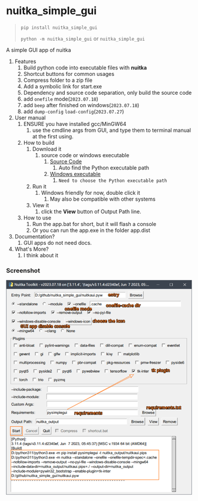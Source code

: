# nuitka_simple_gui

> `pip install nuitka_simple_gui`
> 
> `python -m nuitka_simple_gui` or `nuitka_simple_gui`

A simple GUI app of nuitka

1. Features
   1. Build python code into executable files with **nuitka**
   2. Shortcut buttons for common usages
   3. Compress folder to a zip file
   4. Add a symbolic link for start.exe
   5. Dependency and source code separation, only build the source code
   6. add `onefile` mode(`2023.07.18`)
   7. add `beep` after finished on windows(`2023.07.18`)
   7. add `dump-config` `load-config`(`2023.07.27`)
2. User manual
   1. ENSURE you have installed gcc/MinGW64
      1. use the cmdline args from GUI, and type them to terminal manual at the first using.
   2. How to build
      1. Download it
         1. source code or windows executable
            1. [Source Code](https://github.com/ClericPy/nuitka_simple_gui/blob/master/nuitkaui.pyw)
               1. Auto find the Python executable path
            2. [Windows executable](https://github.com/ClericPy/nuitka_simple_gui/releases/download/Windows_executable/nuitkaui.zip)
               1. `Need to choose the Python executable path`
      2. Run it
         1. Windows friendly for now, double click it
            1. May also be compatible with other systems
      3. View it
         1. click the **View** button of Output Path line.
   3. How to use
      1. Run the app.bat for short, but it will flash a console
      2. Or you can run the app.exe in the folder app.dist
3. Documentation?
   1. GUI apps do not need docs.
4. What's More?
   1. I think about it


### Screenshot

![demo.png](https://raw.githubusercontent.com/ClericPy/nuitka_simple_gui/master/demo.png)
